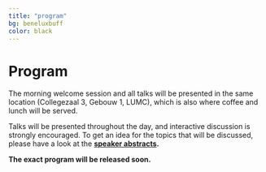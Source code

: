 ```yaml
---
title: "program"
bg: beneluxbuff
color: black
---
```


# Program

The morning welcome session and all talks will be presented in the same location (Collegezaal 3, Gebouw 1, LUMC), which is also where coffee and lunch will be served. 

Talks will be presented throughout the day, and interactive discussion is strongly encouraged. To get an idea for the topics that will be discussed, please have a look at the <strong><a href="#speakers">speaker abstracts</a><strong>.

The exact program will be released soon.